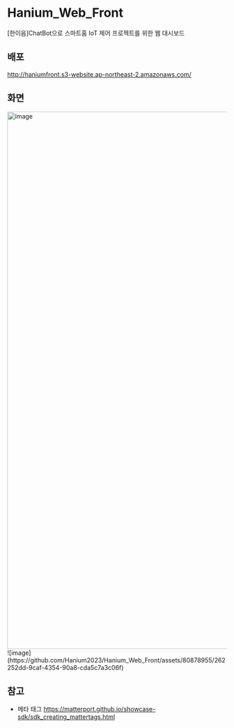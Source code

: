 # Hanium_Web_Front
[한이음]ChatBot으로 스마트홈 IoT 제어 프로젝트를 위한 웹 대시보드

## 배포
http://haniumfront.s3-website.ap-northeast-2.amazonaws.com/

## 화면
<img width="1233" alt="image" src="https://github.com/Hanium2023/Hanium_Web_Front/assets/80878955/a20969b0-bf58-4f1a-bf27-f3fcff504b6f">
![image](https://github.com/Hanium2023/Hanium_Web_Front/assets/80878955/262252dd-9caf-4354-90a8-cda5c7a3c06f)

## 참고
- 메타 태그
https://matterport.github.io/showcase-sdk/sdk_creating_mattertags.html


